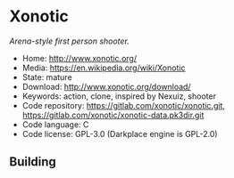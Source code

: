 # Xonotic

_Arena-style first person shooter._

- Home: http://www.xonotic.org/
- Media: https://en.wikipedia.org/wiki/Xonotic
- State: mature
- Download: http://www.xonotic.org/download/
- Keywords: action, clone, inspired by Nexuiz, shooter
- Code repository: https://gitlab.com/xonotic/xonotic.git, https://gitlab.com/xonotic/xonotic-data.pk3dir.git
- Code language: C
- Code license: GPL-3.0 (Darkplace engine is GPL-2.0)

## Building

